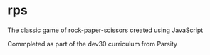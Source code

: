 # rps
The classic game of rock-paper-scissors created using JavaScript

Commpleted as part of the dev30 curriculum from Parsity
